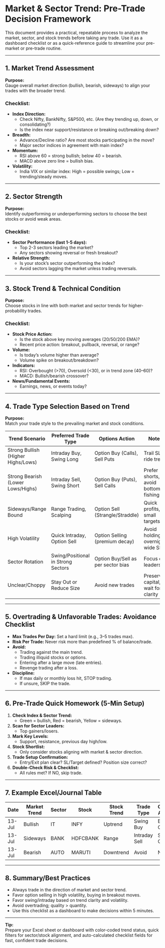 # Market & Sector Trend: Pre-Trade Decision Framework

This document provides a practical, repeatable process to analyze the market, sector, and stock trends before taking any trade. Use it as a dashboard checklist or as a quick-reference guide to streamline your pre-market or pre-trade routine.

---

## 1. Market Trend Assessment

**Purpose:**  
Gauge overall market direction (bullish, bearish, sideways) to align your trades with the broader trend.

### Checklist:
- **Index Direction:**  
  - Check Nifty, BankNifty, S&P500, etc. (Are they trending up, down, or consolidating?)
  - Is the index near support/resistance or breaking out/breaking down?
- **Breadth:**  
  - Advance/Decline ratio? Are most stocks participating in the move?
  - Major sector indices in agreement with main index?
- **Momentum:**  
  - RSI above 60 = strong bullish; below 40 = bearish.
  - MACD above zero line = bullish bias.
- **Volatility:**  
  - India VIX or similar index: High = possible swings; Low = trending/steady moves.

---

## 2. Sector Strength

**Purpose:**  
Identify outperforming or underperforming sectors to choose the best stocks or avoid weak areas.

### Checklist:
- **Sector Performance (last 1-5 days):**  
  - Top 2-3 sectors leading the market?
  - Any sectors showing reversal or fresh breakout?
- **Relative Strength:**  
  - Is your stock’s sector outperforming the index?
  - Avoid sectors lagging the market unless trading reversals.

---

## 3. Stock Trend & Technical Condition

**Purpose:**  
Choose stocks in line with both market and sector trends for higher-probability trades.

### Checklist:
- **Stock Price Action:**  
  - Is the stock above key moving averages (20/50/200 EMA)?
  - Recent price action: breakout, pullback, reversal, or range?
- **Volume:**  
  - Is today’s volume higher than average?  
  - Volume spike on breakout/breakdown?
- **Indicators:**  
  - RSI: Overbought (>70), Oversold (<30), or in trend zone (40–60)?
  - MACD: Bullish/bearish crossover?
- **News/Fundamental Events:**  
  - Earnings, news, or events today?

---

## 4. Trade Type Selection Based on Trend

**Purpose:**  
Match your trade style to the prevailing market and stock conditions.

| Trend Scenario                    | Preferred Trade Type       | Options Action         | Notes                                 |
|-----------------------------------|---------------------------|------------------------|----------------------------------------|
| Strong Bullish (Higher Highs/Lows)| Intraday Buy, Swing Long  | Option Buy (Calls), Sell Puts | Trail SL, ride trend                  |
| Strong Bearish (Lower Lows/Highs) | Intraday Sell, Swing Short| Option Buy (Puts), Sell Calls | Prefer shorts, avoid bottom fishing   |
| Sideways/Range Bound              | Range Trading, Scalping   | Option Sell (Strangle/Straddle)| Quick profits, small targets         |
| High Volatility                   | Quick Intraday, Option Sell| Option Selling (premium decay) | Avoid holding overnight, wide SL      |
| Sector Rotation                   | Swing/Positional in Strong Sectors | Option Buy/Sell as per sector bias | Focus on leaders                      |
| Unclear/Choppy                    | Stay Out or Reduce Size   | Avoid new trades       | Preserve capital, wait for clarity    |

---

## 5. Overtrading & Unfavorable Trades: Avoidance Checklist

- **Max Trades Per Day:** Set a hard limit (e.g., 3–5 trades max).
- **Risk Per Trade:** Never risk more than predefined % of balance/trade.
- **Avoid:**  
  - Trading against the main trend.
  - Trading illiquid stocks or options.
  - Entering after a large move (late entries).
  - Revenge trading after a loss.
- **Discipline:**  
  - If max daily or monthly loss hit, STOP trading.
  - If unsure, SKIP the trade.

---

## 6. Pre-Trade Quick Homework (5-Min Setup)

1. **Check Index & Sector Trend:**  
   - Green = bullish, Red = bearish, Yellow = sideways.
2. **Scan for Sector Leaders:**  
   - Top gainers/losers.
3. **Mark Key Levels:**  
   - Support, resistance, previous day high/low.
4. **Stock Shortlist:**  
   - Only consider stocks aligning with market & sector direction.
5. **Trade Setup Confirmation:**  
   - Entry/Exit plan clear? SL/Target defined? Position size correct?
6. **Double-Check Risk & Checklist:**  
   - All rules met? If NO, skip trade.

---

## 7. Example Excel/Journal Table

| Date | Market Trend | Sector | Stock | Stock Trend | Trade Type  | Option Action | Entry Plan | SL/Target | Size | Setup Grade | Go/No-Go |
|------|-------------|--------|-------|-------------|-------------|---------------|------------|-----------|------|-------------|----------|
|13-Jul| Bullish     | IT     | INFY  | Uptrend     | Swing Buy   | Buy Call      | Above 1510 | 1490/1550 | 10   | A           | Go       |
|13-Jul| Sideways    | BANK   | HDFCBANK| Range     | Intraday Sell| Sell Call    | Below 1720 | 1730/1700 | 5    | B           | Go       |
|13-Jul| Bearish     | AUTO   | MARUTI| Downtrend   | Avoid       | None          | N/A        | N/A       | 0    | F           | No-Go    |

---

## 8. Summary/Best Practices

- Always trade in the direction of market and sector trend.
- Favor option selling in high volatility, buying in breakout moves.
- Favor swing/intraday based on trend clarity and volatility.
- Avoid overtrading; quality > quantity.
- Use this checklist as a dashboard to make decisions within 5 minutes.

---

**Tip:**  
Prepare your Excel sheet or dashboard with color-coded trend status, quick filters for sector/stock alignment, and auto-calculated checklist fields for fast, confident trade decisions.
